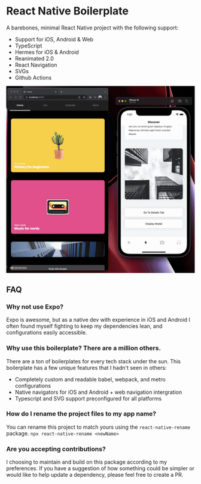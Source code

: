 # React Native Boilerplate

A barebones, minimal React Native project with the following support:

- Support for iOS, Android & Web
- TypeScript
- Hermes for iOS & Android
- Reanimated 2.0
- React Navigation
- SVGs
- Github Actions

![Demo](demo.gif)

## FAQ

### Why not use Expo?
Expo is awesome, but as a native dev with experience in iOS and Android I often found myself fighting to keep my dependencies lean, and configurations easily accessible.

### Why use this boilerplate? There are a million others.
There are a ton of boilerplates for every tech stack under the sun. This boilerplate has a few unique features that I hadn't seen in others:
- Completely custom and readable babel, webpack, and metro configurations
- Native navigators for iOS and Android + web navigation intergration
- Typescript and SVG support preconfigured for all platforms

### How do I rename the project files to my app name?
You can rename this project to match yours using the `react-native-rename` package.
`npx react-native-rename <newName>`

### Are you accepting contributions?
I choosing to maintain and build on this package according to my preferences. If you have a suggestion of how something could be simpler or would like to help update a dependency, please feel free to create a PR.
